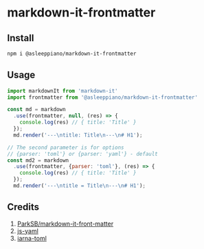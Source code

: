 # markdown-it-frontmatter

## Install

```sh
npm i @asleeppiano/markdown-it-frontmatter
```

## Usage

```js
import markdownIt from 'markdown-it'
import frontmatter from '@asleeppiano/markdown-it-frontmatter'

const md = markdown
  .use(frontmatter, null, (res) => {
    console.log(res) // { title: 'Title' }
  });
  md.render('---\ntitle: Title\n---\n# H1');

// The second parameter is for options
// {parser: 'toml'} or {parser: 'yaml'} - default
const md2 = markdown
  .use(frontmatter, {parser: 'toml'}, (res) => {
    console.log(res) // { title: 'Title' }
  });
  md.render('---\ntitle = Title\n---\n# H1');
```

## Credits

1. [ParkSB/markdown-it-front-matter](https://github.com/ParkSB/markdown-it-front-matter)
2. [js-yaml](https://github.com/nodeca/js-yaml)
3. [iarna-toml](https://github.com/iarna/iarna-toml)



